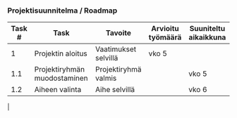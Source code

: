 ### Projektisuunnitelma / Roadmap

|Task #|Task|Tavoite|Arvioitu työmäärä|Suuniteltu aikaikkuna|
|------|----|----|-----|-----------------|
|1     |Projektin aloitus|Vaatimukset selvillä|vko 5|
|1.1   |Projektiryhmän muodostaminen|Projektiryhmä valmis||vko 5|
|1.2   |Aiheen valinta|Aihe selvillä||vko 6|
|
